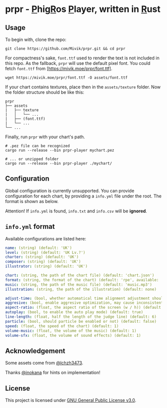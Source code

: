 # prpr - <ins>P</ins>hig<ins>R</ins>os <ins>P</ins>layer, written in <ins>R</ins>ust

## Usage

To begin with, clone the repo:

```shell
git clone https://github.com/Mivik/prpr.git && cd prpr
```

For compactness's sake, `font.ttf` used to render the text is not included in this repo. As the fallback, `prpr` will use the default pixel font. You could fetch `font.ttf` from [https://mivik.moe/prpr/font.ttf].

```shell
wget https://mivik.moe/prpr/font.ttf -O assets/font.ttf
```

If your chart contains textures, place then in the `assets/texture` folder. Now the folder structure should be like this:

```
prpr
├── assets
|   ├── texture
|   │   └── ...
|   ├── (font.ttf)
|   └── ...
└── ...
```

Finally, run `prpr` with your chart's path.

```shell
# .pez file can be recognized
cargo run --release --bin prpr-player mychart.pez

# ... or unzipped folder
cargo run --release --bin prpr-player ./mychart/
```

## Configuration

Global configuration is currently unsupported. You can provide configuration for each chart, by providing a `info.yml` file under the root. The format is shown as below.

Attention! If `info.yml` is found, `info.txt` and `info.csv` will be **ignored**.

## `info.yml` format

Available configurations are listed here:

```yml
name: (string) (default: 'UK')
level: (string) (default: 'UK Lv.?')
charter: (string) (default: 'UK')
composer: (string) (default: 'UK')
illustrator: (string) (default: 'UK')

chart: (string, the path of the chart file) (default: 'chart.json')
format: (string, the format of the chart) (default: 'rpe', available: 'rpe', 'pgr', 'pec')
music: (string, the path of the music file) (default: 'music.mp3')
illustration: (string, the path of the illustration) (default: none)

adjust-time: (bool, whether automatical time alignment adjustment should be enabled) (default: true)
aggresive: (bool, enable aggresive optimization, may cause inconsistent render result) (default: true)
aspect-ratio: (float, the aspect ratio of the screen (w / h)) (default: 16 / 9)
autoplay: (bool, to enable the auto play mode) (default: true)
line-length: (float, half the length of the judge line) (default: 6)
particle: (bool, should particle be enabled or not) (default: false)
speed: (float, the speed of the chart) (default: 1)
volume-music: (float, the volume of the music) (default: 1)
volume-sfx: (float, the volume of sound effects) (default: 1)
```

## Acknowledgement

Some assets come from [@lchzh3473](https://github.com/lchzh3473).

Thanks [@inokana](https://github.com/GBTP) for hints on implementation!

## License

This project is licensed under [GNU General Public License v3.0](LICENSE).
